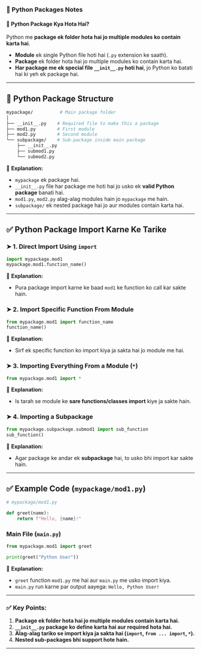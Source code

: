 ### 📌 Python Packages Notes  

#### 🔹 **Python Package Kya Hota Hai?**  
Python me **package ek folder hota hai jo multiple modules ko contain karta hai**.

- **Module** ek single Python file hoti hai (`.py` extension ke saath).
- **Package** ek folder hota hai jo multiple modules ko contain karta hai.
- **Har package me ek special file `__init__.py` hoti hai**, jo Python ko batati hai ki yeh ek package hai.

---

## 🔹 **Python Package Structure**
```bash
mypackage/          # Main package folder
│
├── __init__.py    # Required file to make this a package
├── mod1.py        # First module
├── mod2.py        # Second module
└── subpackage/    # Sub-package inside main package
    ├── __init__.py
    ├── submod1.py
    └── submod2.py
```

📌 **Explanation:**
- `mypackage` ek package hai.
- `__init__.py` file har package me hoti hai jo usko ek **valid Python package** banati hai.
- `mod1.py`, `mod2.py` alag-alag modules hain jo `mypackage` me hain.
- `subpackage/` ek nested package hai jo aur modules contain karta hai.

---

## ✅ **Python Package Import Karne Ke Tarike**

### ➤ **1. Direct Import Using `import`**
```python
import mypackage.mod1
mypackage.mod1.function_name()
```
📌 **Explanation:**
- Pura package import karne ke baad `mod1` ke function ko call kar sakte hain.

### ➤ **2. Import Specific Function From Module**
```python
from mypackage.mod1 import function_name
function_name()
```
📌 **Explanation:**
- Sirf ek specific function ko import kiya ja sakta hai jo module me hai.

### ➤ **3. Importing Everything From a Module (`*`)**
```python
from mypackage.mod1 import *
```
📌 **Explanation:**
- Is tarah se module ke **sare functions/classes import** kiye ja sakte hain.

### ➤ **4. Importing a Subpackage**
```python
from mypackage.subpackage.submod1 import sub_function
sub_function()
```
📌 **Explanation:**
- Agar package ke andar ek **subpackage** hai, to usko bhi import kar sakte hain.

---

## ✅ **Example Code (`mypackage/mod1.py`)**
```python
# mypackage/mod1.py

def greet(name):
    return f"Hello, {name}!"
```

### **Main File (`main.py`)**
```python
from mypackage.mod1 import greet

print(greet("Python User"))
```
📌 **Explanation:**
- `greet` function `mod1.py` me hai aur `main.py` me usko import kiya.
- `main.py` run karne par output aayega: `Hello, Python User!`

---

### ✅ **Key Points:**
1. **Package ek folder hota hai jo multiple modules contain karta hai.**
2. **`__init__.py` package ko define karta hai aur required hota hai.**
3. **Alag-alag tariko se import kiya ja sakta hai (`import`, `from ... import`, `*`).**
4. **Nested sub-packages bhi support hote hain.**

---

